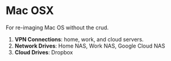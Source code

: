 # Mac OSX
For re-imaging Mac OS without the crud.

1. **VPN Connections**: home, work, and cloud servers.
2. **Network Drives**: Home NAS, Work NAS, Google Cloud NAS
3. **Cloud Drives**: Dropbox